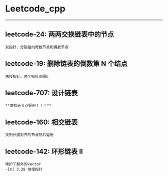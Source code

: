 # Leetcode_cpp
----
## leetcode-24: 两两交换链表中的节点
    双指针，分别指向奇数节点和偶数节点

## leetcode-19: 删除链表的倒数第 N 个结点
    快慢指针，两个指针间隔n

## leetcode-707: 设计链表
    **虚拟头节点好用！！！**

## leetcode-160: 相交链表
    找到长度对齐的节点然后遍历

## leetcode-142:  环形链表 II
    维护了额外的vector
    -[X] 3.28 快慢指针

